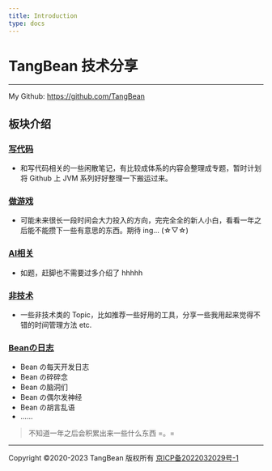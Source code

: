```yaml
---
title: Introduction
type: docs
---
```


# TangBean 技术分享

---

My Github: https://github.com/TangBean



## 板块介绍

### [写代码](https://tangbeanzy.com/docs/codes/)

- 和写代码相关的一些闲散笔记，有比较成体系的内容会整理成专题，暂时计划将 Github 上 JVM 系列好好整理一下搬运过来。

### [做游戏](https://tangbeanzy.com/docs/game-dev/)

- 可能未来很长一段时间会大力投入的方向，完完全全的新人小白，看看一年之后能不能攒下一些有意思的东西。期待 ing... (☆▽☆)

### [AI相关](https://tangbeanzy.com/docs/AI/)

- 如题，赶脚也不需要过多介绍了 hhhhh

### [非技术](https://tangbeanzy.com/docs/others/)

- 一些非技术类的 Topic，比如推荐一些好用的工具，分享一些我用起来觉得不错的时间管理方法 etc.

### [Beanの日志](https://tangbeanzy.com/posts/)

- Bean の每天开发日志
- Bean の碎碎念
- Bean の脑洞们
- Bean の偶尔发神经
- Bean の胡言乱语
- ......

> 不知道一年之后会积累出来一些什么东西 =。=

---

Copyright ©2020-2023 TangBean 版权所有 [京ICP备2022032029号-1](https://beian.miit.gov.cn/#/Integrated/index)
